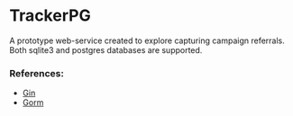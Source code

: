 # TrackerPG

A prototype web-service created to explore capturing campaign referrals.
Both sqlite3 and postgres databases are supported.

### References:

- [Gin](https://gin-gonic.com)
- [Gorm](https://gorm.io)
